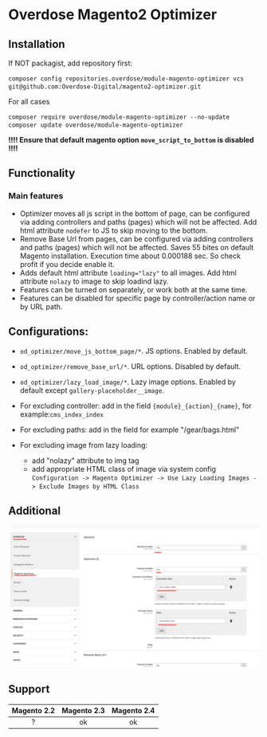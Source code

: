 # Overdose Magento2 Optimizer

## Installation
If NOT packagist, add repository first:
```
composer config repositories.overdose/module-magento-optimizer vcs git@github.com:Overdose-Digital/magento2-optimizer.git
```

For all cases
```
composer require overdose/module-magento-optimizer --no-update
composer update overdose/module-magento-optimizer
```

**‼️‼️ Ensure that default magento option `move_script_to_bottom` is disabled ‼️‼️**

## Functionality
### Main features
- Optimizer moves all js script in the bottom of page, can be configured via adding controllers and paths (pages) which will not be affected. Add html attribute `nodefer` to JS to skip moving to the bottom.
- Remove Base Url from pages, can be configured via adding controllers and paths (pages) which will not be affected. Saves 55 bites on default Magento installation. Execution time about 0.000188 sec. So check profit if you decide enable it.
- Adds default html attribute `loading="lazy"` to all images. Add html attribute `nolazy` to image to skip loadind lazy.
- Features can be turned on separately, or work both at the same time.
- Features can be disabled for specific page by controller/action name or by URL path.

## Configurations:
- `od_optimizer/move_js_bottom_page/*`. JS options. Enabled by default.
- `od_optimizer/remove_base_url/*`. URL options. Disabled by default.
- `od_optimizer/lazy_load_image/*`. Lazy image options. Enabled by default except `gallery-placeholder__image`.

- For excluding controller: add in the field `{module}_{action}_{name}`, for example:`cms_index_index`
- For excluding paths: add in the field for example "/gear/bags.html"
- For excluding image from lazy loading: 
  - add "nolazy" attribute to img tag
  - add appropriate HTML class of image via system config  
  `Configuration -> Magento Optimizer -> Use Lazy Loading Images -> Exclude Images by HTML Class`

## Additional
![img.png](img.png)

## Support
Magento 2.2 | Magento 2.3 | Magento 2.4
:---: | :---: | :---:
? | ok | ok
